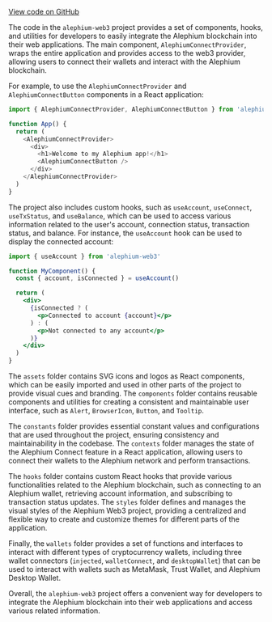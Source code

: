 [View code on GitHub](https://github.com/alephium/alephium-web3/.autodoc/docs/json/packages/web3-react/src)

The code in the `alephium-web3` project provides a set of components, hooks, and utilities for developers to easily integrate the Alephium blockchain into their web applications. The main component, `AlephiumConnectProvider`, wraps the entire application and provides access to the web3 provider, allowing users to connect their wallets and interact with the Alephium blockchain.

For example, to use the `AlephiumConnectProvider` and `AlephiumConnectButton` components in a React application:

```javascript
import { AlephiumConnectProvider, AlephiumConnectButton } from 'alephium-web3'

function App() {
  return (
    <AlephiumConnectProvider>
      <div>
        <h1>Welcome to my Alephium app!</h1>
        <AlephiumConnectButton />
      </div>
    </AlephiumConnectProvider>
  )
}
```

The project also includes custom hooks, such as `useAccount`, `useConnect`, `useTxStatus`, and `useBalance`, which can be used to access various information related to the user's account, connection status, transaction status, and balance. For instance, the `useAccount` hook can be used to display the connected account:

```jsx
import { useAccount } from 'alephium-web3'

function MyComponent() {
  const { account, isConnected } = useAccount()

  return (
    <div>
      {isConnected ? (
        <p>Connected to account {account}</p>
      ) : (
        <p>Not connected to any account</p>
      )}
    </div>
  )
}
```

The `assets` folder contains SVG icons and logos as React components, which can be easily imported and used in other parts of the project to provide visual cues and branding. The `components` folder contains reusable components and utilities for creating a consistent and maintainable user interface, such as `Alert`, `BrowserIcon`, `Button`, and `Tooltip`.

The `constants` folder provides essential constant values and configurations that are used throughout the project, ensuring consistency and maintainability in the codebase. The `contexts` folder manages the state of the Alephium Connect feature in a React application, allowing users to connect their wallets to the Alephium network and perform transactions.

The `hooks` folder contains custom React hooks that provide various functionalities related to the Alephium blockchain, such as connecting to an Alephium wallet, retrieving account information, and subscribing to transaction status updates. The `styles` folder defines and manages the visual styles of the Alephium Web3 project, providing a centralized and flexible way to create and customize themes for different parts of the application.

Finally, the `wallets` folder provides a set of functions and interfaces to interact with different types of cryptocurrency wallets, including three wallet connectors (`injected`, `walletConnect`, and `desktopWallet`) that can be used to interact with wallets such as MetaMask, Trust Wallet, and Alephium Desktop Wallet.

Overall, the `alephium-web3` project offers a convenient way for developers to integrate the Alephium blockchain into their web applications and access various related information.

